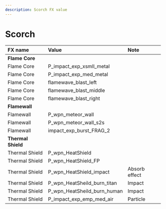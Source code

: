 ```yaml
---
description: Scorch FX value
---
```


# Scorch

| FX name | Value | Note |
| :--- | :--- | :--- |
| **Flame Core** |  |  |
| Flame Core | P\_impact\_exp\_xsmll\_metal |  |
| Flame Core | P\_impact\_exp\_med\_metal |  |
| Flame Core | flamewave\_blast\_left |  |
| Flame Core | flamewave\_blast\_middle |  |
| Flame Core | flamewave\_blast\_right |  |
| **Flamewall** |  |  |
| Flamewall | P\_wpn\_meteor\_wall |  |
| Flamewall | P\_wpn\_meteor\_wall\_s2s |  |
| Flamewall | impact\_exp\_burst\_FRAG\_2 |  |
| **Thermal Shield** |  |  |
| Thermal Shield | P\_wpn\_HeatShield |  |
| Thermal Shield | P\_wpn\_HeatShield\_FP |  |
| Thermal Shield | P\_wpn\_HeatShield\_impact | Absorb effect |
| Thermal Shield | P\_wpn\_HeatSheild\_burn\_titan | Impact |
| Thermal Shield | P\_wpn\_HeatSheild\_burn\_human | Impact |
| Thermal Shield | P\_impact\_exp\_emp\_med\_air | Particle |

